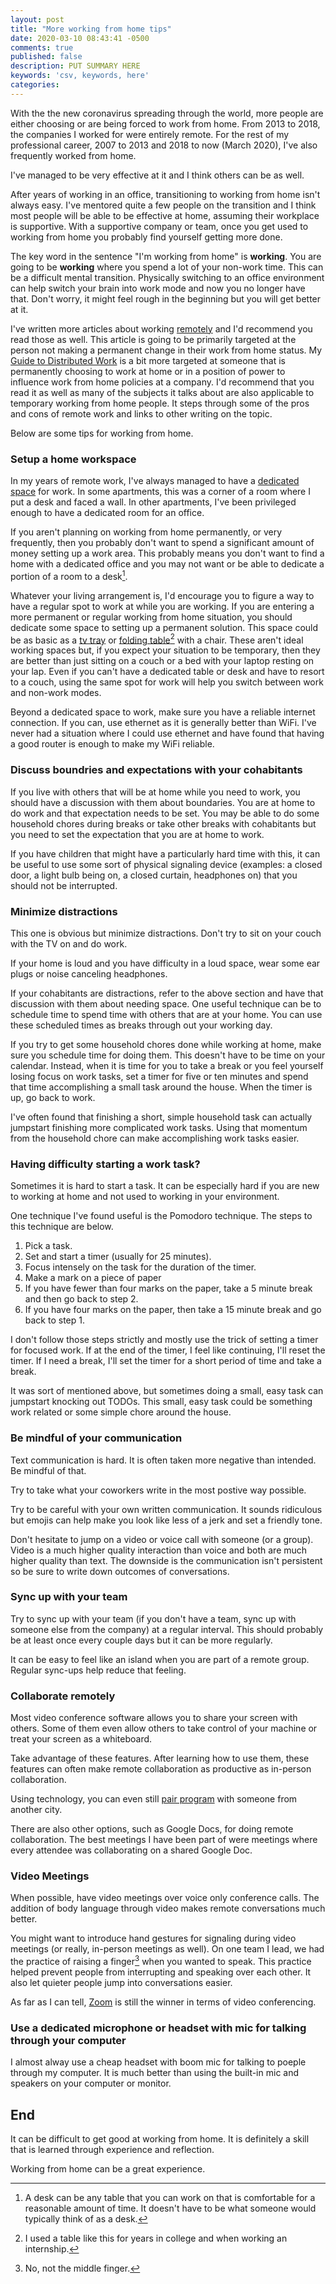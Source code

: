 ```yaml
---
layout: post
title: "More working from home tips"
date: 2020-03-10 08:43:41 -0500
comments: true
published: false
description: PUT SUMMARY HERE 
keywords: 'csv, keywords, here'
categories: 
---
```


With the the new coronavirus spreading through the world, more people are either choosing or are being forced to work from home.
From 2013 to 2018, the companies I worked for were entirely remote.
For the rest of my professional career, 2007 to 2013 and 2018 to now (March 2020), I've also frequently worked from home.

I've managed to be very effective at it and I think others can be as well.

After years of working in an office, transitioning to working from home isn't always easy.
I've mentored quite a few people on the transition and I think most people will be able to be effective at home, assuming their workplace is supportive.
With a supportive company or team, once you get used to working from home you probably find yourself getting more done.

The key word in the sentence "I'm working from home" is **working**.
You are going to be **working** where you spend a lot of your non-work time.
This can be a difficult mental transition.
Physically switching to an office environment can help switch your brain into work mode and now you no longer have that.
Don't worry, it might feel rough in the beginning but you will get better at it.

I've written more articles about working [remotely](/blog/categories/remote/) and I'd recommend you read those as well.
This article is going to be primarily targeted at the person not making a permanent change in their work from home status.
My [Guide to Distributed Work](/blog/2017/10/31/a-guide-to-distributed-work/) is a bit more targeted at someone that is permanently choosing to work at home or in a position of power to influence work from home policies at a company.
I'd recommend that you read it as well as many of the subjects it talks about are also applicable to temporary working from home people.
It steps through some of the pros and cons of remote work and links to other writing on the topic.

Below are some tips for working from home.

### Setup a home workspace

In my years of remote work, I've always managed to have a [dedicated space](/blog/2015/03/31/my-home-work-space/) for work.
In some apartments, this was a corner of a room where I put a desk and faced a wall.
In other apartments, I've been privileged enough to have a dedicated room for an office.

If you aren't planning on working from home permanently, or very frequently, then you probably don't want to spend a significant amount of money setting up a work area.
This probably means you don't want to find a home with a dedicated office and you may not want or be able to dedicate a portion of a room to a desk[^1].

[^1]: A desk can be any table that you can work on that is comfortable for a reasonable amount of time. It doesn't have to be what someone would typically think of as a desk.

Whatever your living arrangement is, I'd encourage you to figure a way to have a regular spot to work at while you are working.
If you are entering a more permanent or regular working from home situation, you should dedicate some space to setting up a permanent solution.
This space could be as basic as a [tv tray](https://www.amazon.com/Folding-Holder-Height-Adjustments-Original/dp/B01LZPMFW9/) or [folding table](https://www.amazon.com/Lifetime-80251-Adjustable-Folding-Granite/dp/B0074HYWFG/)[^2] with a chair.
These aren't ideal working spaces but, if you expect your situation to be temporary, then they are better than just sitting on a couch or a bed with your laptop resting on your lap.
Even if you can't have a dedicated table or desk and have to resort to a couch, using the same spot for work will help you switch between work and non-work modes.


[^2]: I used a table like this for years in college and when working an internship.

Beyond a dedicated space to work, make sure you have a reliable internet connection.
If you can, use ethernet as it is generally better than WiFi.
I've never had a situation where I could use ethernet and have found that having a good router is enough to make my WiFi reliable.

### Discuss boundries and expectations with your cohabitants

If you live with others that will be at home while you need to work, you should have a discussion with them about boundaries.
You are at home to do work and that expectation needs to be set.
You may be able to do some household chores during breaks or take other breaks with cohabitants but you need to set the expectation that you are at home to work.

If you have children that might have a particularly hard time with this, it can be useful to use some sort of physical signaling device (examples: a closed door, a light bulb being on, a closed curtain, headphones on) that you should not be interrupted.

### Minimize distractions

This one is obvious but minimize distractions.
Don't try to sit on your couch with the TV on and do work.

If your home is loud and you have difficulty in a loud space, wear some ear plugs or noise canceling headphones.

If your cohabitants are distractions, refer to the above section and have that discussion with them about needing space.
One useful technique can be to schedule time to spend time with others that are at your home.
You can use these scheduled times as breaks through out your working day.

If you try to get some household chores done while working at home, make sure you schedule time for doing them.
This doesn't have to be time on your calendar.
Instead, when it is time for you to take a break or you feel yourself losing focus on work tasks, set a timer for five or ten minutes and spend that time accomplishing a small task around the house.
When the timer is up, go back to work.

I've often found that finishing a short, simple household task can actually jumpstart finishing more complicated work tasks.
Using that momentum from the household chore can make accomplishing work tasks easier.

### Having difficulty starting a work task?

Sometimes it is hard to start a task.
It can be especially hard if you are new to working at home and not used to working in your environment.

One technique I've found useful is the Pomodoro technique.
The steps to this technique are below.

1. Pick a task.
1. Set and start a timer (usually for 25 minutes).
1. Focus intensely on the task for the duration of the timer.
1. Make a mark on a piece of paper
1. If you have fewer than four marks on the paper, take a 5 minute break and then go back to step 2.
1. If you have four marks on the paper, then take a 15 minute break and go back to step 1.

I don't follow those steps strictly and mostly use the trick of setting a timer for focused work.
If at the end of the timer, I feel like continuing, I'll reset the timer.
If I need a break, I'll set the timer for a short period of time and take a break.

It was sort of mentioned above, but sometimes doing a small, easy task can jumpstart knocking out TODOs.
This small, easy task could be something work related or some simple chore around the house.

### Be mindful of your communication

Text communication is hard.
It is often taken more negative than intended.
Be mindful of that.

Try to take what your coworkers write in the most postive way possible.

Try to be careful with your own written communication.
It sounds ridiculous but emojis can help make you look like less of a jerk and set a friendly tone.

Don't hesitate to jump on a video or voice call with someone (or a group).
Video is a much higher quality interaction than voice and both are much higher quality than text.
The downside is the communication isn't persistent so be sure to write down outcomes of conversations.

### Sync up with your team

Try to sync up with your team (if you don't have a team, sync up with someone else from the company) at a regular interval.
This should probably be at least once every couple days but it can be more regularly.

It can be easy to feel like an island when you are part of a remote group.
Regular sync-ups help reduce that feeling.

### Collaborate remotely

Most video conference software allows you to share your screen with others.
Some of them even allow others to take control of your machine or treat your screen as a whiteboard.

Take advantage of these features.
After learning how to use them, these features can often make remote collaboration as productive as in-person collaboration.

Using technology, you can even still [pair program](/blog/2015/01/24/remote-pairing/) with someone from another city.

There are also other options, such as Google Docs, for doing remote collaboration.
The best meetings I have been part of were meetings where every attendee was collaborating on a shared Google Doc.

### Video Meetings

When possible, have video meetings over voice only conference calls.
The addition of body language through video makes remote conversations much better.

You might want to introduce hand gestures for signaling during video meetings (or really, in-person meetings as well).
On one team I lead, we had the practice of raising a finger[^3] when you wanted to speak.
This practice helped prevent people from interrupting and speaking over each other.
It also let quieter people jump into conversations easier.

[^3]: No, not the middle finger.

As far as I can tell, [Zoom](http://zoom.us/) is still the winner in terms of video conferencing.

### Use a dedicated microphone or headset with mic for talking through your computer

I almost alway use a cheap headset with boom mic for talking to poeple through my computer.
It is much better than using the built-in mic and speakers on your computer or monitor.

## End

It can be difficult to get good at working from home.
It is definitely a skill that is learned through experience and reflection.

Working from home can be a great experience.
